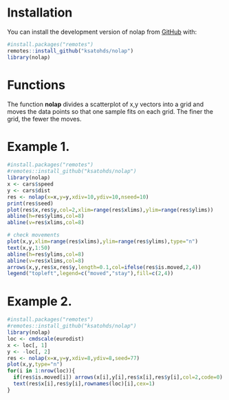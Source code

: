 # Installation

You can install the development version of nolap from [GitHub](https://github.com/) with:

``` r
#install.packages("remotes")
remotes::install_github("ksatohds/nolap")
library(nolap)
```

# Functions

The function **nolap** divides a scatterplot of x,y vectors into a grid and moves the data points so that one sample fits on each grid. The finer the grid, the fewer the moves.

# Example 1.
``` r
#install.packages("remotes")
#remotes::install_github("ksatohds/nolap")
library(nolap)
x <- cars$speed
y <- cars$dist
res <- nolap(x=x,y=y,xdiv=10,ydiv=10,nseed=10)
print(res$seed)
plot(res$x,res$y,col=2,xlim=range(res$xlims),ylim=range(res$ylims))
abline(h=res$ylims,col=8)
abline(v=res$xlims,col=8)

# check movements
plot(x,y,xlim=range(res$xlims),ylim=range(res$ylims),type="n")
text(x,y,1:50)
abline(h=res$ylims,col=8)
abline(v=res$xlims,col=8)
arrows(x,y,res$x,res$y,length=0.1,col=ifelse(res$is.moved,2,4))
legend("topleft",legend=c("moved","stay"),fill=c(2,4))
```

# Example 2.
``` r
#install.packages("remotes")
#remotes::install_github("ksatohds/nolap")
library(nolap)
loc <- cmdscale(eurodist)
x <- loc[, 1]
y <- -loc[, 2]
res <- nolap(x=x,y=y,xdiv=8,ydiv=8,seed=77)
plot(x,y,type="n")
for(i in 1:nrow(loc)){
  if(res$is.moved[i]) arrows(x[i],y[i],res$x[i],res$y[i],col=2,code=0)
  text(res$x[i],res$y[i],rownames(loc)[i],cex=1)
}
```
